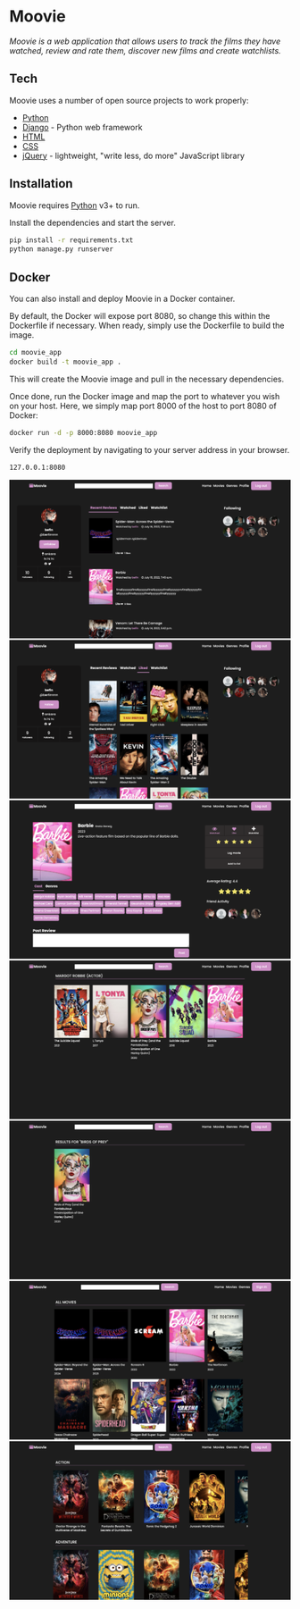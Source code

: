  # Moovie
_Moovie is a web application that allows users to track the films they have watched, review and rate them, discover new films and create watchlists._

## Tech

Moovie uses a number of open source projects to work properly:

- [Python] 
- [Django] - Python web framework
- [HTML] 
- [CSS] 
- [jQuery] - lightweight, "write less, do more" JavaScript library

## Installation

Moovie requires [Python] v3+ to run.

Install the dependencies and start the server.

```sh
pip install -r requirements.txt
python manage.py runserver
```

## Docker

You can also install and deploy Moovie in a Docker container.

By default, the Docker will expose port 8080, so change this within the
Dockerfile if necessary. When ready, simply use the Dockerfile to
build the image.

```sh
cd moovie_app
docker build -t moovie_app .
```

This will create the Moovie image and pull in the necessary dependencies.

Once done, run the Docker image and map the port to whatever you wish on
your host. Here, we simply map port 8000 of the host to port 8080 of Docker:

```sh
docker run -d -p 8000:8080 moovie_app
```

Verify the deployment by navigating to your server address in your browser.

```sh
127.0.0.1:8080
```
![pic1](screenshots/moovie_4.png)
![pic2](screenshots/moovie_6.png)
![pic3](screenshots/moovie_5.png)
![pic4](screenshots/moovie_3.png)
![pic5](screenshots/moovie_1.png)
![pic6](screenshots/moovie_7.png)
![pic7](screenshots/moovie_2.png)

[//]: # (These are reference links used in the body of this note and get stripped out when the markdown processor does its job.)

   [Python]: <https://www.python.org>
   [Django]: <https://www.djangoproject.com>
   [HTML]: <https://html.com>
   [CSS]: <https://en.wikipedia.org/wiki/CSS>
   [jQuery]: <http://jquery.com>

